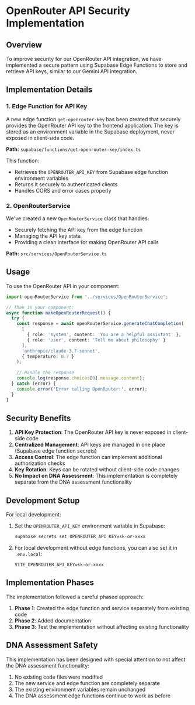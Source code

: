 # OpenRouter API Security Implementation

## Overview

To improve security for our OpenRouter API integration, we have implemented a secure pattern using Supabase Edge Functions to store and retrieve API keys, similar to our Gemini API integration.

## Implementation Details

### 1. Edge Function for API Key

A new edge function `get-openrouter-key` has been created that securely provides the OpenRouter API key to the frontend application. The key is stored as an environment variable in the Supabase deployment, never exposed in client-side code.

**Path:** `supabase/functions/get-openrouter-key/index.ts`

This function:
- Retrieves the `OPENROUTER_API_KEY` from Supabase edge function environment variables
- Returns it securely to authenticated clients
- Handles CORS and error cases properly

### 2. OpenRouterService

We've created a new `OpenRouterService` class that handles:
- Securely fetching the API key from the edge function
- Managing the API key state
- Providing a clean interface for making OpenRouter API calls

**Path:** `src/services/OpenRouterService.ts`

## Usage

To use the OpenRouter API in your component:

```typescript
import openRouterService from '../services/OpenRouterService';

// Then in your component:
async function makeOpenRouterRequest() {
  try {
    const response = await openRouterService.generateChatCompletion(
      [
        { role: 'system', content: 'You are a helpful assistant' },
        { role: 'user', content: 'Tell me about philosophy' }
      ],
      'anthropic/claude-3.7-sonnet',
      { temperature: 0.7 }
    );
    
    // Handle the response
    console.log(response.choices[0].message.content);
  } catch (error) {
    console.error('Error calling OpenRouter:', error);
  }
}
```

## Security Benefits

1. **API Key Protection**: The OpenRouter API key is never exposed in client-side code
2. **Centralized Management**: API keys are managed in one place (Supabase edge function secrets)
3. **Access Control**: The edge function can implement additional authorization checks
4. **Key Rotation**: Keys can be rotated without client-side code changes
5. **No Impact on DNA Assessment**: This implementation is completely separate from the DNA assessment functionality

## Development Setup

For local development:

1. Set the `OPENROUTER_API_KEY` environment variable in Supabase:
   ```bash
   supabase secrets set OPENROUTER_API_KEY=sk-or-xxxx
   ```

2. For local development without edge functions, you can also set it in `.env.local`:
   ```
   VITE_OPENROUTER_API_KEY=sk-or-xxxx
   ```

## Implementation Phases

The implementation followed a careful phased approach:

1. **Phase 1**: Created the edge function and service separately from existing code
2. **Phase 2**: Added documentation
3. **Phase 3**: Test the implementation without affecting existing functionality

## DNA Assessment Safety

This implementation has been designed with special attention to not affect the DNA assessment functionality:

1. No existing code files were modified
2. The new service and edge function are completely separate
3. The existing environment variables remain unchanged
4. The DNA assessment edge functions continue to work as before 